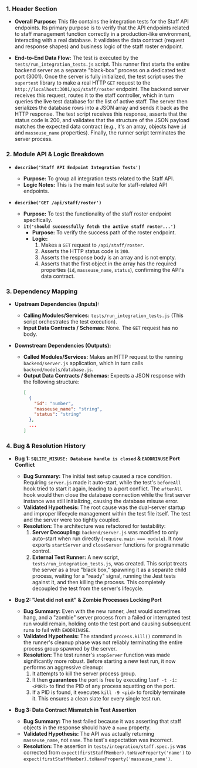 ### **1. Header Section**

*   **Overall Purpose:** This file contains the integration tests for the Staff API endpoints. Its primary purpose is to verify that the API endpoints related to staff management function correctly in a production-like environment, interacting with a real database. It validates the data contract (request and response shapes) and business logic of the staff roster endpoint.

*   **End-to-End Data Flow:** The test is executed by the `tests/run_integration_tests.js` script. This runner first starts the entire backend server as a separate "black-box" process on a dedicated test port (3001). Once the server is fully initialized, the test script uses the `supertest` library to make a real HTTP `GET` request to the `http://localhost:3001/api/staff/roster` endpoint. The backend server receives this request, routes it to the staff controller, which in turn queries the live test database for the list of active staff. The server then serializes the database rows into a JSON array and sends it back as the HTTP response. The test script receives this response, asserts that the status code is 200, and validates that the structure of the JSON payload matches the expected data contract (e.g., it's an array, objects have `id` and `masseuse_name` properties). Finally, the runner script terminates the server process.

### **2. Module API & Logic Breakdown**

*   **`describe('Staff API Endpoint Integration Tests')`**
    *   **Purpose:** To group all integration tests related to the Staff API.
    *   **Logic Notes:** This is the main test suite for staff-related API endpoints.

*   **`describe('GET /api/staff/roster')`**
    *   **Purpose:** To test the functionality of the staff roster endpoint specifically.
    *   **`it('should successfully fetch the active staff roster...')`**
        *   **Purpose:** To verify the success path of the roster endpoint.
        *   **Logic:**
            1.  Makes a `GET` request to `/api/staff/roster`.
            2.  Asserts the HTTP status code is `200`.
            3.  Asserts the response body is an array and is not empty.
            4.  Asserts that the first object in the array has the required properties (`id`, `masseuse_name`, `status`), confirming the API's data contract.

### **3. Dependency Mapping**

*   **Upstream Dependencies (Inputs):**
    *   **Calling Modules/Services:** `tests/run_integration_tests.js` (This script orchestrates the test execution).
    *   **Input Data Contracts / Schemas:** None. The `GET` request has no body.

*   **Downstream Dependencies (Outputs):**
    *   **Called Modules/Services:** Makes an HTTP request to the running `backend/server.js` application, which in turn calls `backend/models/database.js`.
    *   **Output Data Contracts / Schemas:** Expects a JSON response with the following structure:
        ```json
        [
          {
            "id": "number",
            "masseuse_name": "string",
            "status": "string"
          },
          ...
        ]
        ```

### **4. Bug & Resolution History**

*   **Bug 1: `SQLITE_MISUSE: Database handle is closed` & `EADDRINUSE` Port Conflict**
    *   **Bug Summary:** The initial test setup caused a race condition. Requiring `server.js` made it auto-start, while the test's `beforeAll` hook tried to start it again, leading to a port conflict. The `afterAll` hook would then close the database connection while the first server instance was still initializing, causing the database misuse error.
    *   **Validated Hypothesis:** The root cause was the dual-server startup and improper lifecycle management within the test file itself. The test and the server were too tightly coupled.
    *   **Resolution:** The architecture was refactored for testability:
        1.  **Server Decoupling:** `backend/server.js` was modified to only auto-start when run directly (`require.main === module`). It now exports `startServer` and `closeServer` functions for programmatic control.
        2.  **External Test Runner:** A new script, `tests/run_integration_tests.js`, was created. This script treats the server as a true "black box," spawning it as a separate child process, waiting for a "ready" signal, running the Jest tests against it, and then killing the process. This completely decoupled the test from the server's lifecycle.

*   **Bug 2: "Jest did not exit" & Zombie Processes Locking Port**
    *   **Bug Summary:** Even with the new runner, Jest would sometimes hang, and a "zombie" server process from a failed or interrupted test run would remain, holding onto the test port and causing subsequent runs to fail with `EADDRINUSE`.
    *   **Validated Hypothesis:** The standard `process.kill()` command in the runner's cleanup phase was not reliably terminating the entire process group spawned by the server.
    *   **Resolution:** The test runner's `stopServer` function was made significantly more robust. Before starting a new test run, it now performs an aggressive cleanup:
        1.  It attempts to kill the server process group.
        2.  It then **guarantees** the port is free by executing `lsof -t -i:<PORT>` to find the PID of any process squatting on the port.
        3.  If a PID is found, it executes `kill -9 <pid>` to forcibly terminate it. This ensures a clean slate for every single test run.

*   **Bug 3: Data Contract Mismatch in Test Assertion**
    *   **Bug Summary:** The test failed because it was asserting that staff objects in the response should have a `name` property.
    *   **Validated Hypothesis:** The API was actually returning `masseuse_name`, not `name`. The test's expectation was incorrect.
    *   **Resolution:** The assertion in `tests/integration/staff.spec.js` was corrected from `expect(firstStaffMember).toHaveProperty('name')` to `expect(firstStaffMember).toHaveProperty('masseuse_name')`.
